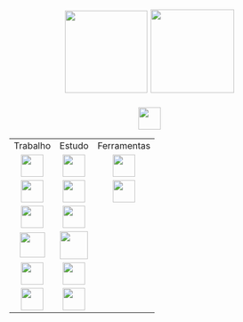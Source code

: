 <div align="center">
  <h1/>
  <img height="148rem" src="https://user-images.githubusercontent.com/45412979/188247119-44d5a798-1097-4960-ac68-b5f4fdd70e73.gif" />
  <img height="150rem" src="https://github-readme-stats.vercel.app/api/top-langs/?username=JulianoBaumel&layout=compact&hide_border=true&theme=vision-friendly-dark"/>
</div>
<div align="center">
  <a href="https://www.linkedin.com/in/juliano-baumel/">
    <img height="40rem" src="https://cdn.jsdelivr.net/gh/devicons/devicon/icons/linkedin/linkedin-original.svg" />
  </a>
</div>

<table>
  <tr>
    <td>Trabalho</td>
    <td>Estudo</td>
    <td>Ferramentas</td>
  </tr>
  <tr>
    <td align="center"><img height="40rem" src="https://upload.wikimedia.org/wikipedia/commons/e/e1/Microsoft_Office_SharePoint_%282019%E2%80%93present%29.svg"/></td>
    <td align="center"><img height="40rem" src="https://cdn.jsdelivr.net/gh/devicons/devicon/icons/typescript/typescript-plain.svg" /></td>
    <td align="center"><img height="40rem" src="https://cdn.jsdelivr.net/gh/devicons/devicon/icons/figma/figma-original.svg"/></td>
  </tr>
  <tr>
    <td align="center"><img height="40rem" src="https://cdn.jsdelivr.net/gh/devicons/devicon/icons/javascript/javascript-plain.svg"/></td>
    <td align="center"><img height="40rem" src="https://cdn.jsdelivr.net/gh/devicons/devicon/icons/tailwindcss/tailwindcss-plain.svg" /></td>
    <td align="center"><img height="40rem" src="https://cdn.jsdelivr.net/gh/devicons/devicon/icons/vscode/vscode-original.svg" /></td>
  </tr>
  <tr>
    <td align="center"><img height="40rem" src="https://cdn.jsdelivr.net/gh/devicons/devicon/icons/jquery/jquery-original.svg"/></td>
    <td align="center"><img height="40rem" src="https://cdn.jsdelivr.net/gh/devicons/devicon/icons/npm/npm-original-wordmark.svg" /></td>
    <td align="center"></td>
  </tr>
  <tr>
    <td align="center"><img height="45rem" src="https://cdn.jsdelivr.net/gh/devicons/devicon/icons/bootstrap/bootstrap-plain.svg"/></td>
    <td align="center"><img height="50rem" src="https://cdn.jsdelivr.net/gh/devicons/devicon/icons/mysql/mysql-original-wordmark.svg" /></td>
    <td align="center"></td>
  </tr>
  <tr>
    <td align="center"><img height="40rem" src="https://cdn.jsdelivr.net/gh/devicons/devicon/icons/css3/css3-plain.svg"/></td>
    <td align="center"><img height="40rem" src="https://cdn.jsdelivr.net/gh/devicons/devicon/icons/nodejs/nodejs-original.svg" /></td>
    <td align="center"></td>
  </tr>
  <tr>
    <td align="center"><img height="40rem" src="https://cdn.jsdelivr.net/gh/devicons/devicon/icons/html5/html5-plain.svg"/></td>
    <td align="center"><img height="40rem" src="https://cdn.jsdelivr.net/gh/devicons/devicon/icons/xd/xd-plain.svg"/></td>
    <td align="center"></td>
  </tr>
</table>
